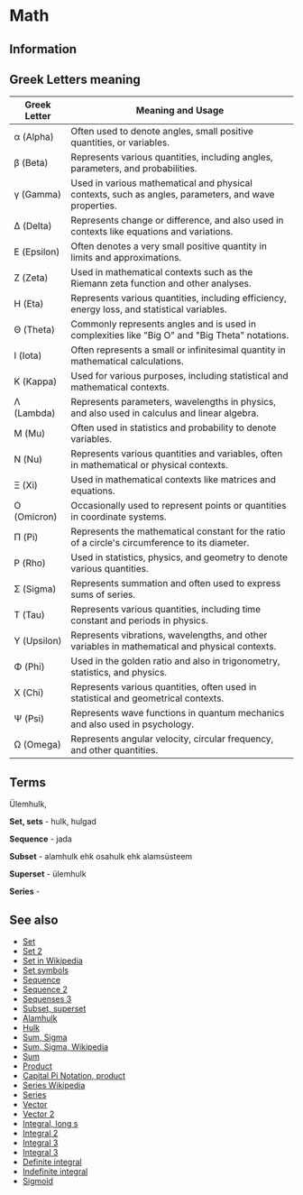 # Math

## Information

## Greek Letters meaning

| Greek Letter | Meaning and Usage |
|--------------|-------------------|
| α (Alpha)    | Often used to denote angles, small positive quantities, or variables. |
| β (Beta)     | Represents various quantities, including angles, parameters, and probabilities. |
| γ (Gamma)    | Used in various mathematical and physical contexts, such as angles, parameters, and wave properties. |
| Δ (Delta)    | Represents change or difference, and also used in contexts like equations and variations. |
| Ε (Epsilon)  | Often denotes a very small positive quantity in limits and approximations. |
| Ζ (Zeta)     | Used in mathematical contexts such as the Riemann zeta function and other analyses. |
| Η (Eta)      | Represents various quantities, including efficiency, energy loss, and statistical variables. |
| Θ (Theta)    | Commonly represents angles and is used in complexities like "Big O" and "Big Theta" notations. |
| Ι (Iota)     | Often represents a small or infinitesimal quantity in mathematical calculations. |
| Κ (Kappa)    | Used for various purposes, including statistical and mathematical contexts. |
| Λ (Lambda)   | Represents parameters, wavelengths in physics, and also used in calculus and linear algebra. |
| Μ (Mu)       | Often used in statistics and probability to denote variables. |
| Ν (Nu)       | Represents various quantities and variables, often in mathematical or physical contexts. |
| Ξ (Xi)       | Used in mathematical contexts like matrices and equations. |
| Ο (Omicron)  | Occasionally used to represent points or quantities in coordinate systems. |
| Π (Pi)       | Represents the mathematical constant for the ratio of a circle's circumference to its diameter. |
| Ρ (Rho)      | Used in statistics, physics, and geometry to denote various quantities. |
| Σ (Sigma)    | Represents summation and often used to express sums of series. |
| Τ (Tau)      | Represents various quantities, including time constant and periods in physics. |
| Υ (Upsilon)  | Represents vibrations, wavelengths, and other variables in mathematical and physical contexts. |
| Φ (Phi)      | Used in the golden ratio and also in trigonometry, statistics, and physics. |
| Χ (Chi)      | Represents various quantities, often used in statistical and geometrical contexts. |
| Ψ (Psi)      | Represents wave functions in quantum mechanics and also used in psychology. |
| Ω (Omega)    | Represents angular velocity, circular frequency, and other quantities. |

## Terms

Ülemhulk,

**Set, sets** - hulk, hulgad

**Sequence** - jada

**Subset** - alamhulk ehk osahulk ehk alamsüsteem

**Superset** - ülemhulk

**Series** -

## See also

* [Set](https://mathworld.wolfram.com/Set.html)
* [Set 2](https://www.mathsisfun.com/sets/venn-diagrams.html)
* [Set in Wikipedia](https://en.wikipedia.org/wiki/Set_(mathematics))
* [Set symbols](https://www.mathsisfun.com/sets/symbols.html)
* [Sequence](https://mathworld.wolfram.com/Sequence.html)
* [Sequence 2](https://www.mathsisfun.com/algebra/sequences-series.html)
* [Sequenses 3](https://www.mathsisfun.com/algebra/sequences-sums-geometric.html)
* [Subset, superset](https://en.wikipedia.org/wiki/Subset)
* [Alamhulk](https://et.wikipedia.org/wiki/Alamhulk)
* [Hulk](https://et.wikipedia.org/wiki/Hulk)
* [Sum, Sigma](https://www.mathsisfun.com/algebra/sigma-notation.html)
* [Sum, Sigma, Wikipedia](https://en.wikipedia.org/wiki/Summation#Capital-sigma_notation)
* [Sum](https://mathworld.wolfram.com/Sum.html)
* [Product](https://www.mathsisfun.com/definitions/product.html)
* [Capital Pi Notation, product](https://mathworld.wolfram.com/Product.html)
* [Series Wikipedia](https://mathworld.wolfram.com/Series.html)
* [Series](https://en.wikipedia.org/wiki/Series_(mathematics))
* [Vector](https://mathworld.wolfram.com/Vector.html)
* [Vector 2](https://www.mathsisfun.com/algebra/vectors.html)
* [Integral, long s](https://en.wikipedia.org/wiki/Integral)
* [Integral 2](https://et.wikipedia.org/wiki/Integraal)
* [Integral 3](https://www.mathsisfun.com/definitions/integral.html)
* [Integral 3](https://www.mathsisfun.com/calculus/integral-approximation-calculator.html)
* [Definite integral](https://www.mathsisfun.com/definitions/definite-integral.html)
* [Indefinite integral](https://www.mathsisfun.com/definitions/indefinite-integral.html)
* [Sigmoid](https://en.wikipedia.org/wiki/Sigmoid_function)
